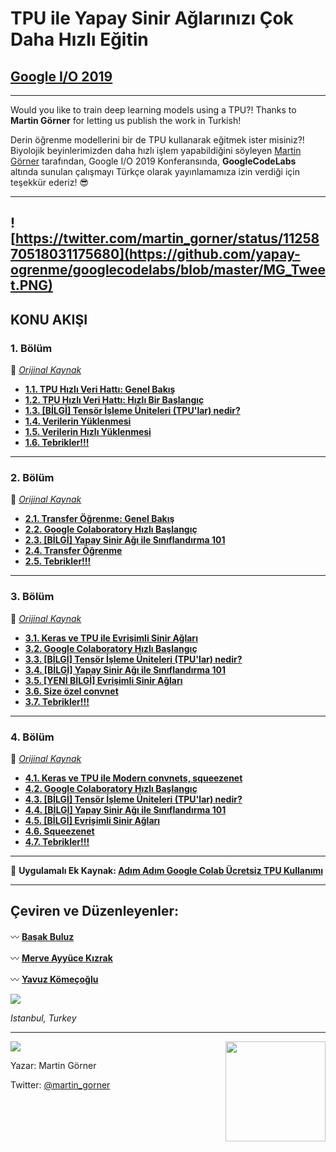 # TPU ile Yapay Sinir Ağlarınızı Çok Daha Hızlı Eğitin 
## [Google I/O 2019](https://events.google.com/io/) 

---

Would you like to train deep learning models using a TPU?! 
Thanks to **Martin Görner** for letting us publish the work in Turkish!

Derin öğrenme modellerini bir de TPU kullanarak eğitmek ister misiniz?! Biyolojik beyinlerimizden daha hızlı işlem yapabildiğini söyleyen [Martin Görner](https://twitter.com/martin_gorner) tarafından, Google I/O 2019 Konferansında, **GoogleCodeLabs** altında sunulan çalışmayı Türkçe olarak yayınlamamıza izin verdiği için teşekkür ederiz! :sunglasses:

---

![https://twitter.com/martin_gorner/status/1125870518031175680](https://github.com/yapay-ogrenme/googlecodelabs/blob/master/MG_Tweet.PNG)
---
## KONU AKIŞI

### 1. Bölüm 
:apple: _[Orijinal Kaynak](https://codelabs.developers.google.com/codelabs/keras-flowers-data/#0)_


- **[1.1. TPU Hızlı Veri Hattı: Genel Bakış](https://github.com/yapay-ogrenme/googlecodelabs/wiki/1.1.-TPU-H%C4%B1zl%C4%B1-Veri-Hatt%C4%B1:-Genel-Bak%C4%B1%C5%9F)**
- **[1.2. TPU Hızlı Veri Hattı: Hızlı Bir Başlangıç](https://github.com/yapay-ogrenme/googlecodelabs/wiki/1.2.-TPU-speed-data-pipelines:-Quick-Start)**
- **[1.3. [BİLGİ] Tensör İşleme Üniteleri (TPU'lar) nedir?](https://github.com/yapay-ogrenme/googlecodelabs/wiki/1.3.-%5BGiri%C5%9F%5D-Tens%C3%B6r-%C4%B0%C5%9Fleme-%C3%9Cniteleri-(TPU'lar)-nedir%3F)**
- **[1.4. Verilerin Yüklenmesi](https://github.com/yapay-ogrenme/googlecodelabs/wiki/1.4.-Verilerin-Y%C3%BCklenmesi)**
- **[1.5. Verilerin Hızlı Yüklenmesi](https://github.com/yapay-ogrenme/googlecodelabs/wiki/1.5.-Verilerin-H%C4%B1zl%C4%B1-Y%C3%BCklenmesi)**
- **[1.6. Tebrikler!!!](https://github.com/yapay-ogrenme/googlecodelabs/wiki/1.6.-Tebrikler!!!)**

---
### 2. Bölüm 
:honey_pot: _[Orijinal Kaynak](https://codelabs.developers.google.com/codelabs/keras-flowers-transfer-learning/#0)_

- **[2.1. Transfer Öğrenme: Genel Bakış](https://github.com/yapay-ogrenme/googlecodelabs/wiki/2.1.-Transfer-learning:-Overview)**
- **[2.2. Google Colaboratory Hızlı Başlangıç](https://github.com/yapay-ogrenme/googlecodelabs/wiki/2.2.-Google-Colaboratory-H%C4%B1zl%C4%B1-Ba%C5%9Flang%C4%B1%C3%A7)**
- **[2.3. [BİLGİ] Yapay Sinir Ağı ile Sınıflandırma 101](https://github.com/yapay-ogrenme/googlecodelabs/wiki/2.3.-%5BB%C4%B0LG%C4%B0%5D-Yapay-Sinir-A%C4%9F%C4%B1-ile-S%C4%B1n%C4%B1fland%C4%B1rma-101)**
- **[2.4. Transfer Öğrenme](https://github.com/yapay-ogrenme/googlecodelabs/wiki/2.4.-Transfer-%C3%96%C4%9Frenme)**
- **[2.5. Tebrikler!!!](https://github.com/yapay-ogrenme/googlecodelabs/wiki/2.5.-Tebrikler!!!)**

---
### 3. Bölüm 
:grapes: _[Orijinal Kaynak](https://codelabs.developers.google.com/codelabs/keras-flowers-convnets/#0)_

- **[3.1. Keras ve TPU ile Evrişimli Sinir Ağları](https://github.com/yapay-ogrenme/googlecodelabs/wiki/3.1.-Keras-ve-TPU-ile-Evri%C5%9Fimli-Sinir-A%C4%9Flar%C4%B1)**
- **[3.2. Google Colaboratory Hızlı Başlangıç](https://github.com/yapay-ogrenme/googlecodelabs/wiki/3.2.-Google-Colaboratory-H%C4%B1zl%C4%B1-Ba%C5%9Flang%C4%B1%C3%A7)**
- **[3.3. [BİLGİ] Tensör İşleme Üniteleri (TPU'lar) nedir?](https://github.com/yapay-ogrenme/googlecodelabs/wiki/3.3.-%5BGiri%C5%9F%5D-Tens%C3%B6r-%C4%B0%C5%9Fleme-%C3%9Cniteleri-(TPU'lar)-nedir%3F)**
- **[3.4. [BİLGİ] Yapay Sinir Ağı ile Sınıflandırma 101](https://github.com/yapay-ogrenme/googlecodelabs/wiki/3.4.-%5BB%C4%B0LG%C4%B0%5D-Yapay-Sinir-A%C4%9F%C4%B1-ile-S%C4%B1n%C4%B1fland%C4%B1rma-101)**
- **[3.5. [YENİ BİLGİ] Evrişimli Sinir Ağları](https://github.com/yapay-ogrenme/googlecodelabs/wiki/3.5.-%5BYEN%C4%B0-B%C4%B0LG%C4%B0%5D-Evri%C5%9Fimli-Sinir-A%C4%9Flar%C4%B1)**
- **[3.6. Size özel convnet](https://github.com/yapay-ogrenme/googlecodelabs/wiki/3.6.-Size-%C3%B6zel-convnet)**
- **[3.7. Tebrikler!!!](https://github.com/yapay-ogrenme/googlecodelabs/wiki/3.7.-Tebrikler!!!)**
---
### 4. Bölüm 
:hibiscus: _[Orijinal Kaynak](https://codelabs.developers.google.com/codelabs/keras-flowers-squeezenet/#0)_

- **[4.1. Keras ve TPU ile Modern convnets, squeezenet](https://github.com/yapay-ogrenme/googlecodelabs/wiki/4.1.-Keras-ve-TPU-ile-Modern-convnets,-squeezenet)**
- **[4.2. Google Colaboratory Hızlı Başlangıç](https://github.com/yapay-ogrenme/googlecodelabs/wiki/4.2.-Google-Colaboratory-H%C4%B1zl%C4%B1-Ba%C5%9Flang%C4%B1%C3%A7)**
- **[4.3. [BİLGİ] Tensör İşleme Üniteleri (TPU'lar) nedir?](https://github.com/yapay-ogrenme/googlecodelabs/wiki/4.3.-%5BGiri%C5%9F%5D-Tens%C3%B6r-%C4%B0%C5%9Fleme-%C3%9Cniteleri-(TPU'lar)-nedir%3F)**
- **[4.4. [BİLGİ] Yapay Sinir Ağı ile Sınıflandırma 101](https://github.com/yapay-ogrenme/googlecodelabs/wiki/4.4.-%5BB%C4%B0LG%C4%B0%5D-Yapay-Sinir-A%C4%9F%C4%B1-ile-S%C4%B1n%C4%B1fland%C4%B1rma-101)**
- **[4.5. [BİLGİ] Evrişimli Sinir Ağları](https://github.com/yapay-ogrenme/googlecodelabs/wiki/4.5.-%5BB%C4%B0LG%C4%B0%5D-Evri%C5%9Fimli-Sinir-A%C4%9Flar%C4%B1)**
- **[4.6. Squeezenet](https://github.com/yapay-ogrenme/googlecodelabs/wiki/4.6.-Squeezenet)**
- **[4.7. Tebrikler!!!](https://github.com/yapay-ogrenme/googlecodelabs/wiki/4.7.-Tebrikler!!!)**

---

:deciduous_tree: **Uygulamalı Ek Kaynak: [Adım Adım Google Colab Ücretsiz TPU Kullanımı](https://medium.com/@ayyucekizrak/ad%C4%B1m-ad%C4%B1m-google-colab-%C3%BCcretsiz-tpu-kullan%C4%B1m%C4%B1-621dc6e5487d)**

---

## Çeviren ve Düzenleyenler:

:wavy_dash: **[Başak Buluz](https://twitter.com/basakbuluz)**

:wavy_dash: **[Merve Ayyüce Kızrak](https://twitter.com/ayyucekizrak)**

:wavy_dash: **[Yavuz Kömeçoğlu](https://twitter.com/YavuzKomecoglu)**



![](https://github.com/yapay-ogrenme/googlecodelabs/blob/master/BAY.png)

_Istanbul, Turkey_

---

![](https://codelabs.developers.google.com/codelabs/keras-flowers-data/img/1dd39cb813f337e2.jpeg) <img src="https://pbs.twimg.com/profile_images/1103339571977248768/FtFnqC38_400x400.png" align="right"  width="160">

Yazar: Martin Görner

Twitter: [@martin_gorner](https://twitter.com/martin_gorner)


